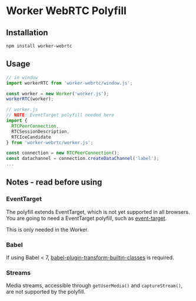 # Worker WebRTC Polyfill

## Installation

```shell
npm install worker-webrtc
```

## Usage

```javascript
// in window
import workerRTC from 'worker-webrtc/window.js';

const worker = new Worker('worker.js');
workerRTC(worker);
```

```javascript
// worker.js
// NOTE: EventTarget polyfill needed here
import {
  RTCPeerConnection,
  RTCSessionDescription,
  RTCIceCandidate
} from 'worker-webrtc/worker.js';

const connection = new RTCPeerConnection();
const datachannel = connection.createDataChannel('label');
...
```

## Notes - read before using

### EventTarget

The polyfill extends EventTarget, which is not yet supported in all browsers.
You are going to need a EventTarget polyfill, such as
[event-target](https://github.com/WebReflection/event-target).

This is only needed in the Worker.

### Babel

If using Babel < 7, [babel-plugin-transform-builtin-classes](
https://github.com/WebReflection/babel-plugin-transform-builtin-classes) is
required.

### Streams

Media streams, accessible through `getUserMedia()` and `captureStream()`, are
not supported by the polyfill.
